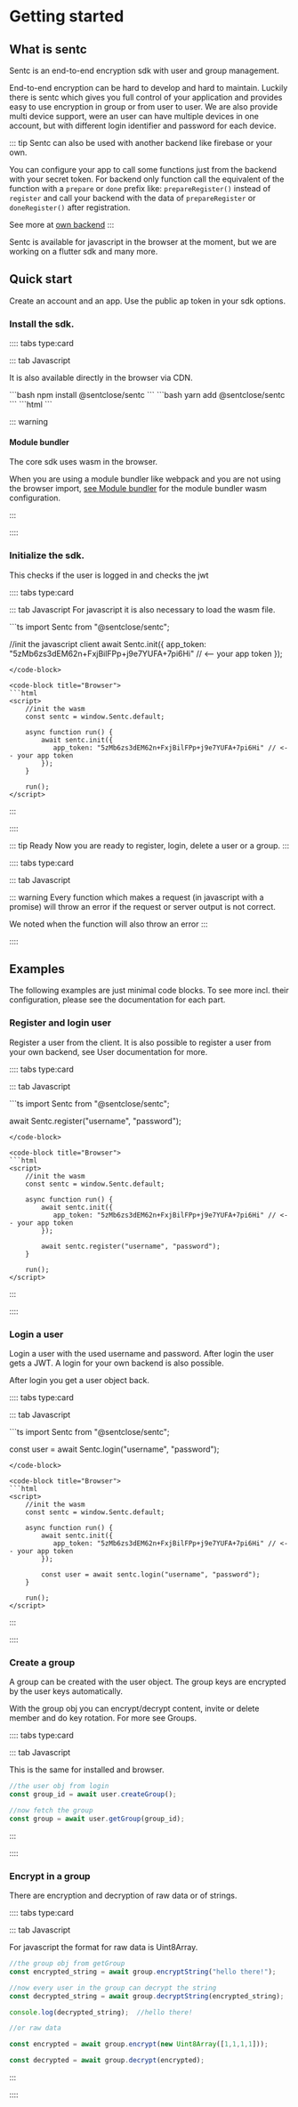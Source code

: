 # Getting started

## What is sentc

Sentc is an end-to-end encryption sdk with user and group management.

End-to-end encryption can be hard to develop and hard to maintain. 
Luckily there is sentc which gives you full control of your application and provides easy to use encryption in group or from user to user.
We are also provide multi device support, were an user can have multiple devices in one account, but with different login identifier and password for each device.

::: tip
Sentc can also be used with another backend like firebase or your own.

You can configure your app to call some functions just from the backend with your secret token.
For backend only function call the equivalent of the 
function with a `prepare` or `done` prefix like: `prepareRegister()` instead of `register` and 
call your backend with the data of `prepareRegister` or `doneRegister()` after registration.

See more at [own backend](/guide/backend-only/)
:::

Sentc is available for javascript in the browser at the moment, but we are working on a flutter sdk and many more.

## Quick start

Create an account and an app. Use the public ap token in your sdk options.

### Install the sdk.

:::: tabs type:card

::: tab Javascript

It is also available directly in the browser via CDN.

<code-group>
<code-block title="NPM" active>
```bash
npm install @sentclose/sentc
```
</code-block>

<code-block title="YARN">
```bash
yarn add @sentclose/sentc
```
</code-block>

<code-block title="Browser">
```html
<script src="https://cdn.jsdelivr.net/npm/@sentclose/sentc/dist/sentc.min.js"></script>
```
</code-block>
</code-group>

::: warning

#### Module bundler

The core sdk uses wasm in the browser.

When you are using a module bundler like webpack and you are not using the browser import,
[see Module bundler](/guide/module-bundler/) for the module bundler wasm configuration.

:::

::::

### Initialize the sdk. 
This checks if the user is logged in and checks the jwt

:::: tabs type:card

::: tab Javascript
For javascript it is also necessary to load the wasm file.

<code-group>
<code-block title="Installed" active>
```ts
import Sentc from "@sentclose/sentc";

//init the javascript client
await Sentc.init({
    app_token: "5zMb6zs3dEM62n+FxjBilFPp+j9e7YUFA+7pi6Hi"  // <-- your app token
});
```
</code-block>

<code-block title="Browser">
```html
<script>
    //init the wasm
    const sentc = window.Sentc.default;

    async function run() {
        await sentc.init({
           app_token: "5zMb6zs3dEM62n+FxjBilFPp+j9e7YUFA+7pi6Hi" // <-- your app token
        });
    }

    run();
</script>
```
</code-block>
</code-group>
:::

::::

::: tip Ready
Now you are ready to register, login, delete a user or a group.
:::

:::: tabs type:card

::: tab Javascript

::: warning
Every function which makes a request (in javascript with a promise) will throw an error if the request or server output is not correct.

We noted when the function will also throw an error
:::

::::

## Examples

The following examples are just minimal code blocks. To see more incl. their configuration, please see the documentation for each part.

### Register and login user

Register a user from the client. It is also possible to register a user from your own backend, see User documentation for more.

:::: tabs type:card

::: tab Javascript

<code-group>
<code-block title="Installed" active>
```ts
import Sentc from "@sentclose/sentc";

await Sentc.register("username", "password");
```
</code-block>

<code-block title="Browser">
```html
<script>
    //init the wasm
    const sentc = window.Sentc.default;

    async function run() {
        await sentc.init({
           app_token: "5zMb6zs3dEM62n+FxjBilFPp+j9e7YUFA+7pi6Hi" // <-- your app token
        });
        
        await sentc.register("username", "password");
    }

    run();
</script>
```
</code-block>
</code-group>

:::

::::

### Login a user

Login a user with the used username and password. After login the user gets a JWT. A login for your own backend is also possible.

After login you get a user object back.

:::: tabs type:card

::: tab Javascript

<code-group>
<code-block title="Installed" active>
```ts
import Sentc from "@sentclose/sentc";

const user = await Sentc.login("username", "password");
```
</code-block>

<code-block title="Browser">
```html
<script>
    //init the wasm
    const sentc = window.Sentc.default;

    async function run() {
        await sentc.init({
           app_token: "5zMb6zs3dEM62n+FxjBilFPp+j9e7YUFA+7pi6Hi" // <-- your app token
        });
        
        const user = await sentc.login("username", "password");
    }

    run();
</script>
```
</code-block>
</code-group>

:::

::::

### Create a group

A group can be created with the user object. The group keys are encrypted by the user keys automatically.

With the group obj you can encrypt/decrypt content, invite or delete member and do key rotation. For more see Groups.

:::: tabs type:card

::: tab Javascript

This is the same for installed and browser.

```ts
//the user obj from login
const group_id = await user.createGroup();

//now fetch the group
const group = await user.getGroup(group_id);
```

:::

::::

### Encrypt in a group

There are encryption and decryption of raw data or of strings.

:::: tabs type:card

::: tab Javascript

For javascript the format for raw data is Uint8Array.

```ts
//the group obj from getGroup
const encrypted_string = await group.encryptString("hello there!");

//now every user in the group can decrypt the string
const decrypted_string = await group.decryptString(encrypted_string);

console.log(decrypted_string);  //hello there!

//or raw data

const encrypted = await group.encrypt(new Uint8Array([1,1,1,1]));

const decrypted = await group.decrypt(encrypted);
```

:::

::::